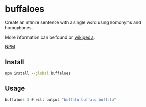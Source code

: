 # buffaloes

Create an infinite sentence with a single word using homonyms and homophones.

More information can be found on [wikipedia](https://simple.wikipedia.org/wiki/Buffalo_buffalo_Buffalo_buffalo_buffalo_buffalo_Buffalo_buffalo).

[NPM](https://www.npmjs.com/package/buffaloes)

## Install

```sh
npm install --global buffaloes
```

## Usage

```js
buffaloes 3 # will output "buffalo buffalo buffalo"
```
